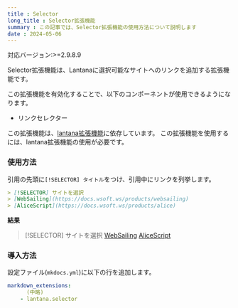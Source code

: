 ```yaml
---
title : Selector
long_title : Selector拡張機能
summary : この記事では、Selector拡張機能の使用方法について説明します
date : 2024-05-06
---
```


<span class="badge bg-primary">対応バージョン:>=2.9.8.9</span>

Selector拡張機能は、Lantanaに選択可能なサイトへのリンクを追加する拡張機能です。

この拡張機能を有効化することで、以下のコンポーネントが使用できるようになります。

- リンクセレクター

この拡張機能は、[lantana拡張機能](./lantana.md)に依存しています。
この拡張機能を使用するには、lantana拡張機能の使用が必要です。

### 使用方法
引用の先頭に`[!SELECTOR] タイトル`をつけ、引用中にリンクを列挙します。

```markdown title="Markdown"
> [!SELECTOR] サイトを選択
> [WebSailing](https://docs.wsoft.ws/products/websailing)
> [AliceScript](https://docs.wsoft.ws/products/alice)
```

**結果**

> [!SELECTOR] サイトを選択
> [WebSailing](https://docs.wsoft.ws/products/websailing)
> [AliceScript](https://docs.wsoft.ws/products/alice)

### 導入方法
設定ファイル(`mkdocs.yml`)に以下の行を追加します。

```yml title="mkdocs.yml"
markdown_extensions:
      (中略)
    - lantana.selector
```
